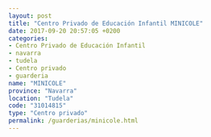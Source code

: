 ```yaml
---
layout: post
title: "Centro Privado de Educación Infantil MINICOLE"
date: 2017-09-20 20:57:05 +0200
categories:
- Centro Privado de Educación Infantil
- navarra
- tudela
- Centro privado
- guarderia
name: "MINICOLE"
province: "Navarra"
location: "Tudela"
code: "31014815"
type: "Centro privado"
permalink: /guarderias/minicole.html
---
```

